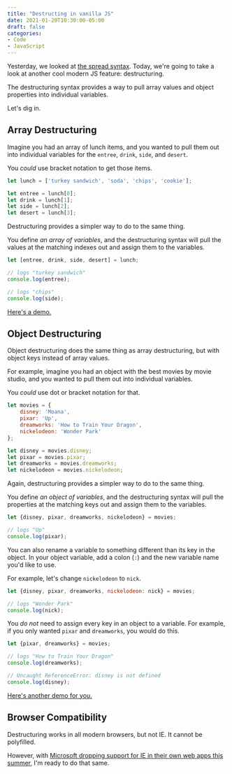 ```yaml
---
title: "Destructing in vanilla JS"
date: 2021-01-20T10:30:00-05:00
draft: false
categories:
- Code
- JavaScript
---
```


Yesterday, we looked at [the spread syntax](/the-spread-syntax-operator-in-vanilla-js/). Today, we're going to take a look at another cool modern JS feature: destructuring.

The destructuring syntax provides a way to pull array values and object properties into individual variables.

Let's dig in.

## Array Destructuring

Imagine you had an array of lunch items, and you wanted to pull them out into individual variables for the `entree`, `drink`, `side`, and `desert`.

You _could_ use bracket notation to get those items.

```js
let lunch = ['turkey sandwich', 'soda', 'chips', 'cookie'];

let entree = lunch[0];
let drink = lunch[1];
let side = lunch[2];
let desert = lunch[3];
```

Destructuring provides a simpler way to do to the same thing.

You define _an array of variables_, and the destructuring syntax will pull the values at the matching indexes out and assign them to the variables.

```js
let [entree, drink, side, desert] = lunch;

// logs "turkey sandwich"
console.log(entree);

// logs "chips"
console.log(side);
```

[Here's a demo.](https://codepen.io/cferdinandi/pen/KKgEzVP)

## Object Destructuring

Object destructuring does the same thing as array destructuring, but with object keys instead of array values.

For example, imagine you had an object with the best movies by movie studio, and you wanted to pull them out into individual variables.

You _could_ use dot or bracket notation for that.

```js
let movies = {
	disney: 'Moana',
	pixar: 'Up',
	dreamworks: 'How to Train Your Dragon',
	nickelodeon: 'Wonder Park'
};

let disney = movies.disney;
let pixar = movies.pixar;
let dreamworks = movies.dreamworks;
let nickelodeon = movies.nickelodeon;
```

Again, destructuring provides a simpler way to do to the same thing.

You define _an object of variables_, and the destructuring syntax will pull the properties at the matching keys out and assign them to the variables.

```js
let {disney, pixar, dreamworks, nickelodeon} = movies;

// logs "Up"
console.log(pixar);
```

You can also rename a variable to something different than its key in the object. In your object variable, add a colon (`:`) and the new variable name you'd like to use.

For example, let's change `nickelodeon` to `nick`.

```js
let {disney, pixar, dreamworks, nickelodeon: nick} = movies;

// logs "Wonder Park"
console.log(nick);
```

You _do not_ need to assign every key in an object to a variable. For example, if you only wanted `pixar` and `dreamworks`, you would do this.

```js
let {pixar, dreamworks} = movies;

// logs "How to Train Your Dragon"
console.log(dreamworks);

// Uncaught ReferenceError: disney is not defined
console.log(disney);
```

[Here's another demo for you.](https://codepen.io/cferdinandi/pen/zYKbqqo)

## Browser Compatibility

Destructuring works in all modern browsers, but not IE. It cannot be polyfilled.

However, with [Microsoft dropping support for IE in their own web apps this summer](https://techcommunity.microsoft.com/t5/microsoft-365-blog/microsoft-365-apps-say-farewell-to-internet-explorer-11-and/ba-p/1591666), I'm ready to do that same.